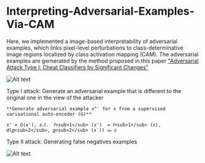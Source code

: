# Interpreting-Adversarial-Examples-Via-CAM

Here, we implemented a image-based interpretability of adversarial examples, which links pixel-level perturbations to class-determinative image regions localized by class activation mapping (CAM). The adversarial examples are gernerated by the method proposed in this paper ["Adversarial Attack Type I: Cheat Classifiers by Significant Changes"](https://arxiv.org/pdf/1809.00594.pdf)<br/>


![Alt text](https://user-images.githubusercontent.com/20013955/99145761-4d6ab000-26ac-11eb-82c2-bf9dadac980f.png)

Type I attack: Generate an adversarial example that is different to the original one in the view of the attacker 

```
**Generate adversarial example 𝑥^′ for x from a supervised varioational auto-encoder (G)**

x' = G(x'), 𝑠.𝑡.  𝑓<sub>1</sub> (𝑥′)  = 𝑓<sub>1</sub> (𝑥), 𝑑(𝑔<sub>2</sub>, 𝑔<sub>2</sub> (𝑥′)) ≫ 𝜀 
```

Type II attack: Generating false negatives examples


![Alt text](https://user-images.githubusercontent.com/20013955/99145750-35932c00-26ac-11eb-80e0-561c494e4a26.png)

